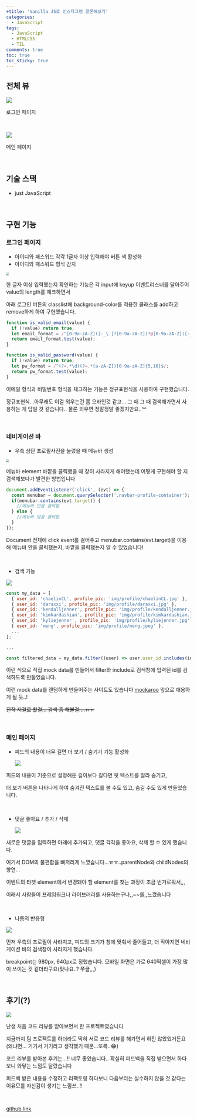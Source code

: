 ```yaml
---
÷title: 'Vanilla JS로 인스타그램 클론해보기'
categories:
  - JavaScript
tags:
  - JavaScript
  - HTMLCSS
  - TIL
comments: true
toc: true
toc_sticky: true
---
```


## 전체 뷰



![](https://i.ibb.co/3vBxyhS/2020-10-30-9-41-54.png)

로그인 페이지

<br>



![](https://i.ibb.co/yXvRzTj/2020-10-30-6-28-17.png)

메인 페이지

<br>

## 기술 스택

- just JavaScript

<br>

## 구현 기능

### 로그인 페이지

- 아이디와 패스워드 각각 1글자 이상 입력해야 버튼 색 활성화
- 아이디와 패스워드 형식 감지

<img src="https://i.ibb.co/xDBtswV/login-page.gif" style="zoom:50%;" />



한 글자 이상 입력했는지 확인하는 기능은 각 input에 keyup 이벤트리스너를 달아주어 value의 length를 체크하면서

아래 로그인 버튼의 classlist에 background-color를 적용한 클래스를 add하고 remove하게 하여 구현했습니다.

```js
function is_valid_email(value) {
  if (!value) return true;
  let email_format = /^[0-9a-zA-Z]([-_\.]?[0-9a-zA-Z])*@[0-9a-zA-Z]([-_\.]?[0-9a-zA-Z])*\.[a-zA-Z]{2,3}$/i;
  return email_format.test(value);
}

function is_valid_password(value) {
  if (!value) return true;
  let pw_format = /^(?=.*\d)(?=.*[a-zA-Z])[0-9a-zA-Z]{5,16}$/;
  return pw_format.test(value);
}
```

이메일 형식과 비밀번호 형식을 체크하는 기능은 정규표현식을 사용하여 구현했습니다. 

정규표현식...아무래도 이걸 외우는건 쫌 오바인것 같고...  그 때 그 때 검색해가면서 사용하는 게 답일 것 같습니다.. 물론 외우면 정말정말 좋겠지만요..^^

<br>

### 네비게이션 바

- 우측 상단 프로필사진을 눌렀을 때 메뉴바 생성

<img src="https://i.ibb.co/gDs4s8z/navbarprofile.gif z" style="zoom:50%;" />

메뉴바 element 바깥을 클릭했을 때 창이 사라지게 해야했는데 어떻게 구현해야 할 지 검색해보다가 발견한 방법입니다

```js
document.addEventListener('click', (evt) => {
  const menubar = document.querySelector('.navbar-profile-container');
  if(menubar.contains(evt.target)) { 
    //메뉴바 안을 클릭함
  } else {
    //메뉴바 밖을 클릭함
  }
});
```

Document 전체에 click event를 걸어주고 menubar.contains(evt.target)을 이용해 메뉴바 안을 클릭했는지, 바깥을 클릭했는지 알 수 있었습니다!

<br>

- 검색 기능

![](https://i.ibb.co/hdxmYr3/search.gif)

```js
const my_data = [
  { user_id: 'chaelinCL', profile_pic: 'img/profile/chaelinCL.jpg' },
  { user_id: 'daraxxi', profile_pic: 'img/profile/daraxxi.jpg' },
  { user_id: 'kendalljenner', profile_pic: 'img/profile/kendalljenner.jpg' },
  { user_id: 'kimkardashian', profile_pic: 'img/profile/kimkardashian.jpg' },
  { user_id: 'kyliejenner', profile_pic: 'img/profile/kyliejenner.jpg' },
  { user_id: 'meng', profile_pic: 'img/profile/meng.jpeg' },
  ...
];

...

const filtered_data = my_data.filter((user) => user.user_id.includes(input_value));
```
[mockaroo]: https://mockaroo.com/
이런 식으로 직접 mock data를 만들어서 filter와 include로 검색창에 입력된 id를 검색하도록 만들었습니다.

이런 mock data를 랜덤하게 만들어주는 사이트도 있습니다 [mockaroo] 앞으로 애용하게 될 듯..!

~~진작 저걸로 할걸... 검색 좀 해볼걸....ㅠㅠ~~



<br>

### 메인 페이지

- 피드의 내용이 너무 길면 더 보기 / 숨기기 기능 활성화

  ![](https://i.ibb.co/6ZyF6NP/content-show.gif)

피드의 내용이 기준으로 설정해둔 길이보다 길다면 뒷 텍스트를 잘라 숨기고, 

더 보기 버튼을 나타나게 하여 숨겨진 텍스트를 볼 수도 있고, 숨길 수도 있게 만들었습니다.

<br>

- 댓글 좋아요 / 추가 / 삭제

  ![](https://i.ibb.co/fFDHCB9/add-comment.gif)

새로운 댓글을 입력하면 아래에 추가되고, 댓글 각각을 좋아요, 삭제 할 수 있게 했습니다.

여기서 DOM의 불편함을 뼈저리게 느꼈습니다...ㅠㅠ..parentNode와 childNodes의 향연...

이벤트의 타겟 element에서 변경돼야 할 element를 찾는 과정이 조금 번거로워서,,,

이래서 사람들이 프레임워크나 라이브러리를 사용하는구나,,~~를,,느꼈습니다

<br>

- 나름의 반응형

<img src="https://i.ibb.co/y8rnSSf/image.gif" />

먼저 우측의 프로필이 사라지고, 피드의 크기가 창에 맞춰서 줄어들고, 더 작아지면 네비게이션 바의 검색창이 사라지게 했습니다.

breakpoint는 980px, 640px로 정했습니다. 모바일 화면은 가로 640픽셀이 가장 많이 쓰이는 것 같더라구요(맞나요..? 쭈글,,,)



<br>

## 후기(?)

<img src="https://i.ibb.co/KF8W6Vd/2020-10-31-4-40-14.png" style="zoom:90%;" />

난생 처음 코드 리뷰를 받아보면서 한 프로젝트였습니다

지금까지 팀 프로젝트를 하더라도 딱히 서로 코드 리뷰를 해가면서 하진 않았었거든요 (왜냐면... 거기서 거기라고 생각했기 때문...또륵..😂)

코드 리뷰를 받아본 후기는...!! 너무 좋았습니다.. 확실히 피드백을 직접 받으면서 하다보니 와닿는 느낌도 달랐습니다

피드백 받은 내용을 수정하고 리팩토링 하다보니 다음부터는 실수하지 않을 것 같다는 이유모를 자신감이 생기는 느낌쓰..!!



<br>

[github link]: https://github.com/guswnl0610/Instagram-clone



[github link]







